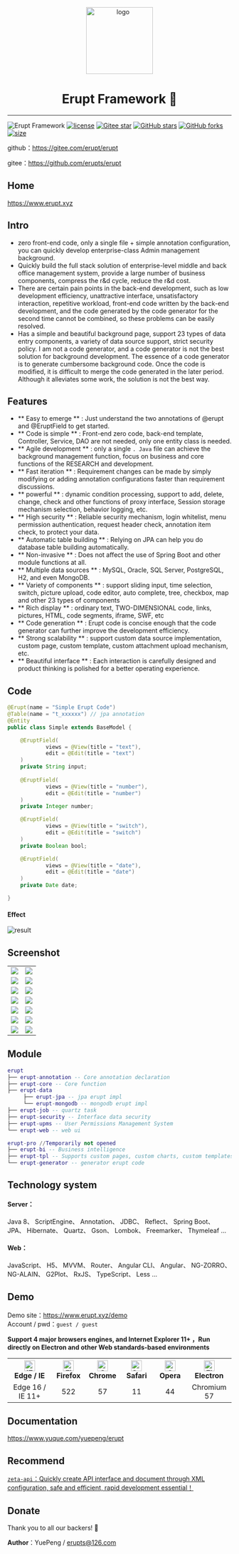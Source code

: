 <p align="center"><img src="./erupt-web/src/main/resources/public/erupt.svg" height="150" alt="logo"/></p>
<h1 align="center"> Erupt Framework 🚀 </h1>

---

![Erupt Framework](https://img.shields.io/badge/Erupt-Framework-brightgreen)
[![license](https://img.shields.io/badge/license-Apache%202-blue)](./LICENSE)
[![Gitee star](https://gitee.com/erupt/erupt-site/badge/star.svg?theme=dark)](https://gitee.com/erupt/erupt)
[![GitHub stars](https://img.shields.io/github/stars/erupts/erupt?style=social)](https://github.com/erupts/erupt)
[![GitHub forks](https://img.shields.io/github/forks/erupts/erupt?style=social)](https://github.com/erupts/erupt)
[![size](https://img.shields.io/github/repo-size/erupts/erupt)](./)  

github：https://gitee.com/erupt/erupt  

gitee：https://github.com/erupts/erupt

## Home
https://www.erupt.xyz

## Intro
+ zero front-end code, only a single file + simple annotation configuration, you can quickly develop enterprise-class Admin management background.
+ Quickly build the full stack solution of enterprise-level middle and back office management system, provide a large number of business components, compress the r&d cycle, reduce the r&d cost.
+ There are certain pain points in the back-end development, such as low development efficiency, unattractive interface, unsatisfactory interaction, repetitive workload, front-end code written by the back-end development, and the code generated by the code generator for the second time cannot be combined, so these problems can be easily resolved.
+ Has a simple and beautiful background page, support 23 types of data entry components, a variety of data source support, strict security policy.
I am not a code generator, and a code generator is not the best solution for background development. The essence of a code generator is to generate cumbersome background code. Once the code is modified, it is difficult to merge the code generated in the later period. Although it alleviates some work, the solution is not the best way.

## Features
+ ** Easy to emerge ** : Just understand the two annotations of @erupt and @EruptField to get started.
+ ** Code is simple ** : Front-end zero code, back-end template, Controller, Service, DAO are not needed, only one entity class is needed.
+ ** Agile development ** : only a single `. Java` file can achieve the background management function, focus on business and core functions of the RESEARCH and development.
+ ** Fast iteration ** : Requirement changes can be made by simply modifying or adding annotation configurations faster than requirement discussions.
+ ** powerful ** : dynamic condition processing, support to add, delete, change, check and other functions of proxy interface, Session storage mechanism selection, behavior logging, etc.
+ ** High security ** : Reliable security mechanism, login whitelist, menu permission authentication, request header check, annotation item check, to protect your data.
+ ** Automatic table building ** : Relying on JPA can help you do database table building automatically.
+ ** Non-invasive ** : Does not affect the use of Spring Boot and other module functions at all.
+ ** Multiple data sources ** : MySQL, Oracle, SQL Server, PostgreSQL, H2, and even MongoDB.
+ ** Variety of components ** : support sliding input, time selection, switch, picture upload, code editor, auto complete, tree, checkbox, map and other 23 types of components
+ ** Rich display ** : ordinary text, TWO-DIMENSIONAL code, links, pictures, HTML, code segments, iframe, SWF, etc
+ ** Code generation ** : Erupt code is concise enough that the code generator can further improve the development efficiency.
+ ** Strong scalability ** : support custom data source implementation, custom page, custom template, custom attachment upload mechanism, etc.
+ ** Beautiful interface ** : Each interaction is carefully designed and product thinking is polished for a better operating experience.

## Code
``` java
@Erupt(name = "Simple Erupt Code")
@Table(name = "t_xxxxxx") // jpa annotation
@Entity
public class Simple extends BaseModel {

    @EruptField(
            views = @View(title = "text"),
            edit = @Edit(title = "text")
    )
    private String input;
    
    @EruptField(
            views = @View(title = "number"),
            edit = @Edit(title = "number")
    )
    private Integer number;

    @EruptField(
            views = @View(title = "switch"),
            edit = @Edit(title = "switch")
    )
    private Boolean bool;

    @EruptField(
            views = @View(title = "date"),
            edit = @Edit(title = "date")
    )
    private Date date;

}
```
#### Effect
![result](readme/simple.gif)

## Screenshot
<table>
    <tr>
        <td><img src="readme/login.png"/></td>
        <td><img src="readme/home.png"/></td>
    </tr>
    <tr>
        <td><img src="readme/role.png"/></td>
        <td><img src="readme/log.png"/></td>
    </tr>
    <tr>
        <td><img src="readme/code.png"/></td>
        <td><img src="readme/job.png"/></td>
    </tr>
    <tr>
        <td><img src="readme/tpl.png"/></td>
        <td><img src="readme/complex.png"/></td>
    </tr>
    <tr>
        <td><img src="readme/goods.png"/></td>
        <td><img src="readme/chart.png"/></td>
    </tr>
    <tr>
        <td><img src="readme/component.png"/></td>
        <td><img src="readme/component-edit.png"/></td>
    </tr>
    <tr>
        <td><img src="readme/bi.png"/></td>
        <td><img src="readme/bi2.png"/></td>
    </tr>
</table>


## Module
```lua
erupt
├── erupt-annotation -- Core annotation declaration
├── erupt-core -- Core function
├── erupt-data
     ├── erupt-jpa -- jpa erupt impl
     └── erupt-mongodb -- mongodb erupt impl
├── erupt-job -- quartz task
├── erupt-security -- Interface data security
├── erupt-upms -- User Permissions Management System
└── erupt-web -- web ui

erupt-pro //Temporarily not opened
├── erupt-bi -- Business intelligence
├── erupt-tpl -- Supports custom pages, custom charts, custom templates and other functions in restraint，Template engine support：freemarker/thymeleaf/H5
└── erupt-generator -- generator erupt code
```

## Technology system
####  Server：
Java 8、 ScriptEngine、 Annotation、 JDBC、 Reflect、 Spring Boot、 JPA、 Hibernate、 Quartz、 Gson、 Lombok、 Freemarker、 Thymeleaf ...

#### Web：
JavaScript、 H5、 MVVM、 Router、 Angular CLI、 Angular、 NG-ZORRO、 NG-ALAIN、 G2Plot、 RxJS、 TypeScript、 Less ...


##  Demo
Demo site：https://www.erupt.xyz/demo  
Account / pwd：`guest / guest`

**Support 4 major browsers engines, and Internet Explorer 11+ ，Run directly on Electron and other Web standards-based environments**

<table>
    <tr>
        <th width="20%" align="center"><img src="https://cdn.jsdelivr.net/gh/alrra/browser-logos/src/edge/edge_48x48.png" alt="IE / Edge" width="24px" height="24px" /> <br> Edge / IE </th>
        <th width="15%" align="center"><img src="https://cdn.jsdelivr.net/gh/alrra/browser-logos/src/firefox/firefox_48x48.png" alt="Firefox" width="24px" height="24px" /><br> Firefox </th>
        <th width="15%" align="center"><img src="https://cdn.jsdelivr.net/gh/alrra/browser-logos/src/chrome/chrome_48x48.png" alt="Chrome" width="24px" height="24px" /> <br> Chrome </th>
        <th width="15%" align="center"><img src="https://cdn.jsdelivr.net/gh/alrra/browser-logos/src/safari/safari_48x48.png" alt="Safari" width="24px" height="24px" /> <br> Safari </th>
        <th width="15%" align="center"><img src="https://cdn.jsdelivr.net/gh/alrra/browser-logos/src/opera/opera_48x48.png" alt="Opera" width="24px" height="24px" /> <br> Opera </th>
        <th width="20%" align="center"><img src="https://cdn.jsdelivr.net/gh/alrra/browser-logos/src/electron/electron_48x48.png" alt="Electron" width="24px" height="24px" /> <br> Electron </th>
    </tr>
    <tr>
        <td align="center">Edge 16 / IE 11+</td>
        <td align="center">522</td>
        <td align="center">57</td>
        <td align="center">11</td>
        <td align="center">44</td>
        <td align="center">Chromium 57</td>
    </tr>
</table>

## Documentation
https://www.yuque.com/yuepeng/erupt

## Recommend
[`zeta-api`：Quickly create API interface and document through XML configuration, safe and efficient, rapid development essential！](https://github.com/erupts/zeta-api)

## Donate
Thank you to all our backers! 🙏

**Author**：YuePeng / erupts@126.com